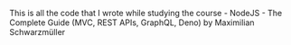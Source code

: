 This is all the code that I wrote while studying the course - NodeJS - The Complete Guide (MVC, REST APIs, GraphQL, Deno) by Maximilian Schwarzmüller
